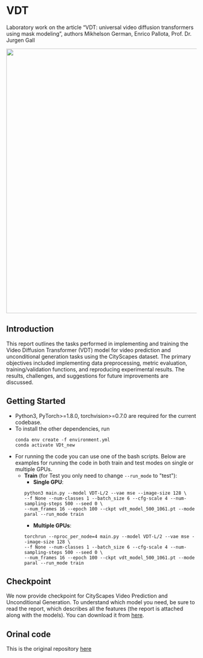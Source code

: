 # VDT
Laboratory work on the article “VDT: universal video diffusion transformers using mask modeling”, authors Mikhelson German, Enrico Pallota, Prof. Dr. Jurgen Gall

<img src="VDT.png" width="700">

## Introduction
This report outlines the tasks performed in implementing and training the Video Diffusion Transformer (VDT) model for video prediction and unconditional generation tasks using the CityScapes dataset. The primary objectives included implementing data preprocessing, metric evaluation, training/validation functions, and reproducing experimental results. The results, challenges, and suggestions for future improvements are discussed.

## Getting Started

- Python3, PyTorch>=1.8.0, torchvision>=0.7.0 are required for the current codebase.
- To install the other dependencies, run
    ```
    conda env create -f environment.yml
    conda activate VDt_new
    ```
- For running the code you can use one of the bash scripts. Below are examples for running the code in both train and test modes on single or multiple GPUs.
    - **Train** (for Test you only need to change `--run_mode` to "test"):
        - **Single GPU**:
        ```
        python3 main.py --model VDT-L/2 --vae mse --image-size 128 \
        --f None --num-classes 1 --batch_size 6 --cfg-scale 4 --num-sampling-steps 500 --seed 0 \
        --num_frames 16 --epoch 100 --ckpt vdt_model_500_1061.pt --mode paral --run_mode train
        ```
        - **Multiple GPUs**:
        ```
        torchrun --nproc_per_node=4 main.py --model VDT-L/2 --vae mse --image-size 128 \
        --f None --num-classes 1 --batch_size 6 --cfg-scale 4 --num-sampling-steps 500 --seed 0 \
        --num_frames 16 --epoch 100 --ckpt vdt_model_500_1061.pt --mode paral --run_mode train
        ```


## Checkpoint
We now provide checkpoint for CityScapes Video Prediction and Unconditional Generation. To understand which model you need, be sure to read the report, which describes all the features (the report is attached along with the models). You can download it from <a href="https://drive.google.com/drive/folders/14J5NEeaDxDMB9R_0RDkqkvxwPEzKwy_g?usp=sharing">here</a>.


## Orinal code
This is the original repository <a href="https://github.com/RERV/VDT?tab=readme-ov-file">here</a>
